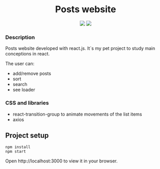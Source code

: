 <h1 align="center">Posts website</h1>

<p align="center">
  
<img src="https://img.shields.io/badge/made%20by-pmalaia-blue.svg" >

<img src="https://img.shields.io/badge/react-17.0.2-green.svg">

</p>

### Description

Posts website developed with react.js. It`s my pet project to study main conceptions in react.

The user can:

- add/remove posts
- sort 
- search
- see loader
### CSS and libraries

- react-transition-group to animate movements of the list items
- axios

## Project setup

```
npm install
npm start
```
Open http://localhost:3000 to view it in your browser.
